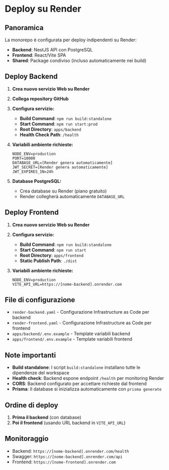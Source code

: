 # Deploy su Render

## Panoramica

La monorepo è configurata per deploy indipendenti su Render:

- **Backend**: NestJS API con PostgreSQL 
- **Frontend**: React/Vite SPA
- **Shared**: Package condiviso (incluso automaticamente nei build)

## Deploy Backend

1. **Crea nuovo servizio Web su Render**
2. **Collega repository GitHub**
3. **Configura servizio:**
   - **Build Command**: `npm run build:standalone`
   - **Start Command**: `npm run start:prod`
   - **Root Directory**: `apps/backend`
   - **Health Check Path**: `/health`

4. **Variabili ambiente richieste:**
   ```
   NODE_ENV=production
   PORT=10000
   DATABASE_URL=[Render genera automaticamente]
   JWT_SECRET=[Render genera automaticamente]
   JWT_EXPIRES_IN=24h
   ```

5. **Database PostgreSQL:**
   - Crea database su Render (piano gratuito)
   - Render collegherà automaticamente `DATABASE_URL`

## Deploy Frontend

1. **Crea nuovo servizio Web su Render**
2. **Configura servizio:**
   - **Build Command**: `npm run build:standalone`
   - **Start Command**: `npm run start`
   - **Root Directory**: `apps/frontend`
   - **Static Publish Path**: `./dist`

3. **Variabili ambiente richieste:**
   ```
   NODE_ENV=production
   VITE_API_URL=https://[nome-backend].onrender.com
   ```

## File di configurazione

- `render-backend.yaml` - Configurazione Infrastructure as Code per backend
- `render-frontend.yaml` - Configurazione Infrastructure as Code per frontend
- `apps/backend/.env.example` - Template variabili backend
- `apps/frontend/.env.example` - Template variabili frontend

## Note importanti

- **Build standalone**: I script `build:standalone` installano tutte le dipendenze del workspace
- **Health check**: Backend espone endpoint `/health` per monitoring Render
- **CORS**: Backend configurato per accettare richieste dal frontend
- **Prisma**: Il database si inizializza automaticamente con `prisma generate`

## Ordine di deploy

1. **Prima il backend** (con database)
2. **Poi il frontend** (usando URL backend in `VITE_API_URL`)

## Monitoraggio

- Backend: `https://[nome-backend].onrender.com/health`
- Swagger: `https://[nome-backend].onrender.com/api`
- Frontend: `https://[nome-frontend].onrender.com`